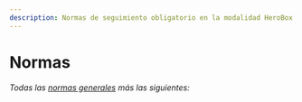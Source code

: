```yaml
---
description: Normas de seguimiento obligatorio en la modalidad HeroBox.
---
```


# Normas

_Todas las_ [_normas generales_](../../reglas-generales.md) _más las siguientes:_

